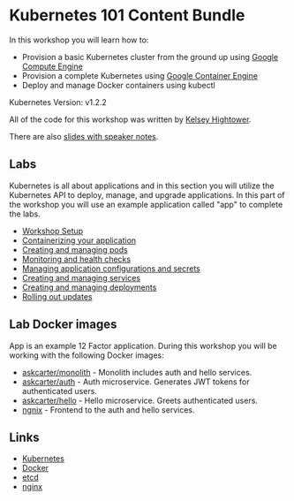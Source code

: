 # Kubernetes 101 Content Bundle

In this workshop you will learn how to:

* Provision a basic Kubernetes cluster from the ground up using [Google Compute Engine](https://cloud.google.com/compute)
* Provision a complete Kubernetes using [Google Container Engine](https://cloud.google.com/container-engine)
* Deploy and manage Docker containers using kubectl

Kubernetes Version: v1.2.2

All of the code for this workshop was written by [Kelsey Hightower](https://twitter.com/kelseyhightower).

There are also [slides with speaker notes](https://docs.google.com/presentation/d/1n3avmL5GCYCYJEr8pLFBKe0wzvoOiUV2vxyW_pYFL5s/edit?usp=sharing).

## Labs

Kubernetes is all about applications and in this section you will utilize the Kubernetes API to deploy, manage, and upgrade applications. In this part of the workshop you will use an example application called "app" to complete the labs.

* [Workshop Setup](labs/workshop-setup.md)
* [Containerizing your application](labs/containerizing-your-application.md)
* [Creating and managing pods](labs/creating-and-managing-pods.md)
* [Monitoring and health checks](labs/monitoring-and-health-checks.md)
* [Managing application configurations and secrets](labs/managing-application-configurations-and-secrets.md)
* [Creating and managing services](labs/creating-and-managing-services.md)
* [Creating and managing deployments](labs/creating-and-managing-deployments.md)
* [Rolling out updates](labs/rolling-out-updates.md)

## Lab Docker images

App is an example 12 Factor application. During this workshop you will be working with the following Docker images:

* [askcarter/monolith](https://hub.docker.com/r/askcarter/monolith) - Monolith includes auth and hello services.
* [askcarter/auth](https://hub.docker.com/r/askcarter/auth) - Auth microservice. Generates JWT tokens for authenticated users.
* [askcarter/hello](https://hub.docker.com/r/askcarter/hello) - Hello microservice. Greets authenticated users.
* [ngnix](https://hub.docker.com/_/nginx) - Frontend to the auth and hello services.

## Links

  * [Kubernetes](https://www.kubernetes.io)
  * [Docker](https://docs.docker.com)
  * [etcd](https://coreos.com/docs/distributed-configuration/getting-started-with-etcd)
  * [nginx](http://nginx.org)
